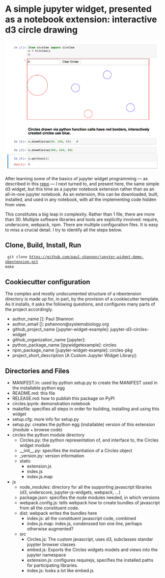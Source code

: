 # A simple jupyter widget, presented as a notebook extension: interactive d3 circle drawing

<img src="https://github.com/paul-shannon/jupyter-widget-demo-nbextension/blob/master/circles.png"/>

After learning some of the basics of jupyter widget programming &mdash; as described
in this [repo](https://github.com/paul-shannon/jupyter-widget-demo-all-in-notebook) 
 &mdash; I next turned to, and present here, the same
simple d3 widget, but this time as a jupyter notebook extension rather than as an all-in-one
jupyter notebook.  As an extension, this can be
downloaded, built, installed, and used in any notebook, with all the implementing
code hidden from view.

This constitutes a big leap in complexity.  Rather than 1 file, there are more than 30.
Multiple software libraries and tools are explicilty involved: require, underscore, 
webpack, npm.  There are multiple configuration files.  It is easy to
miss a crucial detail.  I try to identify all the steps below.

## Clone, Build, Install, Run
<code><pre>
git clone https://github.com/paul-shannon/jupyter-widget-demo-nbextension.git
make
</pre></code>


## Cookiecutter configuration
The complex and mostly undocumented structure of a nbextension directory is made up for, in part,
by the provision of a cookiecutter template.  As it installs, it asks the following questions,
and configures many parts of the project accordingly.

<ul>
    <li> author_name []: Paul Shannon
    <li> author_email []: pshannon@systemsbiology.org
    <li> github_project_name [jupyter-widget-example]: jupyter-d3-circles-widget
    <li> github_organization_name [jupyter]: 
    <li> python_package_name [ipywidgetexample]: circles
    <li> npm_package_name [jupyter-widget-example]: circles-pkg
    <li> project_short_description [A Custom Jupyter Widget Library]: 
</ul>

## Directories and Files

<ul>
  <li> MANIFEST.in:  used by python setup.py to create the MANIFEST used in the installable python egg
  <li> README.md:    this file
  <li> RELEASE.md:    how to publish this package on PyPI
  <li> circles.ipynb:  demonstration notebook
  <li> makefile:       specifies all steps in order for building, installing and using this widget
  <li> setup.cfg:      more info for setup.py
  <li> setup.py:       creates the python egg (installable) version of this extension (module + browse code)
  <li> circles         the python module directory
      <ul>
         <li> Circles.py:  the python representation of, and interface to, the Circles widget module
         <li> __init__.py:  specifies the instantiation of a Circles object
         <li> _version.py:  version information
        <li> static
          <ul>
            <li> extension.js
            <li> index.js
           <li> index.js.map
           </ul>
     </ul>
<li> js
   <ul>
     <li> node_modules: directory for all the supporting javascript libraries (d3, underscore, jupyter-js-widgets, webpack, ...)
     <li> package.json: specifies the node modules needed, in which versions
     <li> webpack.config.js: tells webpack how to create bundles of javascript from all the constituent code.
     <li> dist: webpack writes the bundles here
       <ul>
         <li> index.js:  all the constituent javascript code, combined
         <li> index.js.map: index.js, condenssed ton one line, perhaps otherwise augmented?
</ul>
   <li> src
     <ul>
       <li> Circles.js: The custom javascript, uses d3, subclasses standar juypter browser classes
       <li> embed.js:   Exports the Circles widgets models and views into the jupyter namespace
       <li> extension.js: configures requirejs, specifies the installed paths for participating libraries.
       <li> index.js: looks a lot like embed.js
      </ul>
   </ul>
  </ul>
